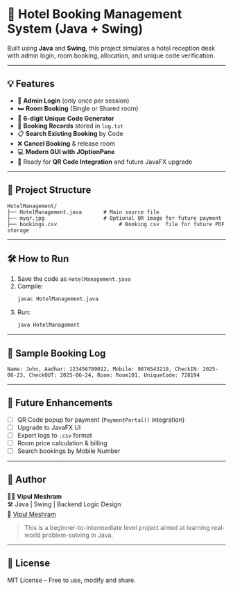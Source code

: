 # 🏨 Hotel Booking Management System (Java + Swing)

Built using **Java** and **Swing**, this project simulates a hotel reception desk with admin login, room booking, allocation, and unique code verification.

---

## 💡 Features

- 🔐 **Admin Login** (only once per session)
- 🛏️ **Room Booking** (Single or Shared room)
- 🎫 **6-digit Unique Code Generator**
- 🧾 **Booking Records** stored in `log.txt`
- 📋 **Search Existing Booking** by Code
- ❌ **Cancel Booking** & release room
- 💻 **Modern GUI with JOptionPane**
- 🧩 Ready for **QR Code Integration** and future JavaFX upgrade

---

## 📂 Project Structure

```
HotelManagement/
├── HotelManagement.java       # Main source file
├── myqr.jpg                   # Optional QR image for future payment
├── bookings.csv                    # Booking csv  file for future PDF storage
```

---

## 🛠️ How to Run

1. Save the code as `HotelManagement.java`
2. Compile:
   ```bash
   javac HotelManagement.java
   ```
3. Run:
   ```bash
   java HotelManagement
   ```

---

## 📝 Sample Booking Log

```
Name: John, Aadhar: 123456789012, Mobile: 9876543210, CheckIN: 2025-06-23, CheckOUT: 2025-06-24, Room: Room101, UniqueCode: 728194
```

---

## 🔧 Future Enhancements

- [ ] QR Code popup for payment (`PaymentPortal()` integration)
- [ ] Upgrade to JavaFX UI
- [ ] Export logs to `.csv` format
- [ ] Room price calculation & billing
- [ ] Search bookings by Mobile Number

---

## 🤝 Author

👨‍💻 **Vipul Meshram**  
🛠 Java | Swing | Backend Logic Design  
🔗 [Vipul Meshram](https://www.linkedin.com/in/vipul-meshram-83645732a)

> This is a beginner-to-intermediate level project aimed at learning real-world problem-solving in Java.

---

## 📃 License

MIT License – Free to use, modify and share.
